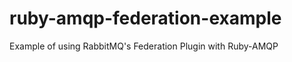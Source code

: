 ruby-amqp-federation-example
============================

Example of using RabbitMQ's Federation Plugin with Ruby-AMQP